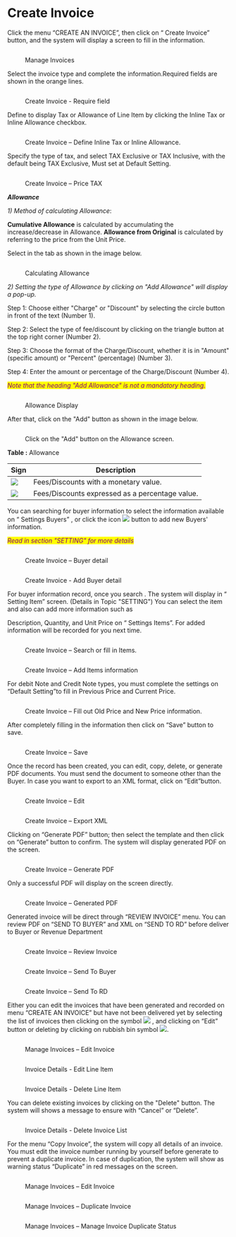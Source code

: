 # Create Invoice

Click the menu “CREATE AN INVOICE”, then click on “ Create Invoice” button, and the system will display a screen to fill in the information.

<figure><img src="../../.gitbook/assets/image (99) (1).png" alt=""><figcaption><p>Manage Invoices</p></figcaption></figure>

Select the invoice type and complete the information.Required fields are shown in the orange lines.

<figure><img src="../../.gitbook/assets/image (91) (2).png" alt=""><figcaption><p>Create Invoice - Require field</p></figcaption></figure>

Define to display Tax or Allowance of Line Item by clicking the Inline Tax or Inline Allowance checkbox.

<figure><img src="../../.gitbook/assets/image (97) (2).png" alt=""><figcaption><p>Create Invoice – Define Inline Tax or Inline Allowance.</p></figcaption></figure>

Specify the type of tax, and select TAX Exclusive or TAX Inclusive, with the default being TAX Exclusive, Must set at Default Setting.

<figure><img src="../../.gitbook/assets/image (65) (2).png" alt=""><figcaption><p>Create Invoice – Price TAX</p></figcaption></figure>

_**Allowance**_

_1) Method of calculating Allowance_:&#x20;

**Cumulative Allowance** is calculated by accumulating the increase/decrease in Allowance. **Allowance from Original** is calculated by referring to the price from the Unit Price.

Select in the tab as shown in the image below.

<figure><img src="../../.gitbook/assets/image (6).png" alt=""><figcaption><p>Calculating Allowance</p></figcaption></figure>

_2) Setting the type of Allowance by clicking on "Add Allowance" will display a pop-up._

Step 1: Choose either "Charge" or "Discount" by selecting the circle button in front of the text (Number 1).&#x20;

Step 2: Select the type of fee/discount by clicking on the triangle button at the top right corner (Number 2).&#x20;

Step 3: Choose the format of the Charge/Discount, whether it is in "Amount" (specific amount) or "Percent" (percentage) (Number 3).&#x20;

Step 4: Enter the amount or percentage of the Charge/Discount (Number 4).

_<mark style="color:purple;">Note that the heading "Add Allowance" is not a mandatory heading.</mark>_

<figure><img src="../../.gitbook/assets/image (13).png" alt=""><figcaption><p>Allowance Display</p></figcaption></figure>

After that, click on the "Add" button as shown in the image below.

<figure><img src="../../.gitbook/assets/image.png" alt=""><figcaption><p>Click on the "Add" button on the Allowance screen.</p></figcaption></figure>

**Table :** Allowance&#x20;

| Sign                                        | Description                                     |
| ------------------------------------------- | ----------------------------------------------- |
| ![](<../../.gitbook/assets/image (14).png>) | Fees/Discounts with a monetary value.           |
| ![](<../../.gitbook/assets/image (3).png>)  | Fees/Discounts expressed as a percentage value. |



You can searching for buyer information to select the information available on “ Settings Buyers” , or click the icon ![](<../../.gitbook/assets/image (66) (2).png>) button to add new Buyers' information.

_<mark style="color:purple;">Read in section "SETTING" for more details</mark>_

<figure><img src="../../.gitbook/assets/image (61) (2).png" alt=""><figcaption><p>Create Invoice – Buyer detail</p></figcaption></figure>

<figure><img src="../../.gitbook/assets/image (32) (2).png" alt=""><figcaption><p>Create Invoice - Add Buyer detail</p></figcaption></figure>

For buyer information record, once you search . The system will display in “ Setting Item” screen. (Details in Topic "SETTING") You can select the item and also can add more information such as

Description, Quantity, and Unit Price on “ Settings Items”. For added information will be recorded for you next time.

<figure><img src="../../.gitbook/assets/image (77) (2).png" alt=""><figcaption><p>Create Invoice – Search or fill in Items.</p></figcaption></figure>

<figure><img src="../../.gitbook/assets/image (40) (2).png" alt=""><figcaption><p>Create Invoice – Add Items information</p></figcaption></figure>

For debit Note and Credit Note types, you must complete the settings on “Default Setting”to fill in Previous Price and Current Price.

<figure><img src="../../.gitbook/assets/image (21) (2).png" alt=""><figcaption><p>Create Invoice – Fill out Old Price and New Price information.</p></figcaption></figure>

After completely filling in the information then click on “Save” button to save.

<figure><img src="../../.gitbook/assets/image (76) (2).png" alt=""><figcaption><p>Create Invoice – Save</p></figcaption></figure>

Once the record has been created, you can edit, copy, delete, or generate PDF documents. You must send the document to someone other than the Buyer. In case you want to export to an XML format, click on “Edit”button.

<figure><img src="../../.gitbook/assets/image (64) (2).png" alt=""><figcaption><p>Create Invoice – Edit</p></figcaption></figure>

<figure><img src="../../.gitbook/assets/image (42) (2).png" alt=""><figcaption><p>Create Invoice – Export XML</p></figcaption></figure>

Clicking on “Generate PDF” button; then select the template and then click on “Generate” button to confirm. The system will display generated PDF on the screen.

<figure><img src="../../.gitbook/assets/image (45) (2).png" alt=""><figcaption><p>Create Invoice – Generate PDF</p></figcaption></figure>

Only a successful PDF will display on the screen directly.

<figure><img src="../../.gitbook/assets/image (19) (2).png" alt=""><figcaption><p>Create Invoice – Generated PDF</p></figcaption></figure>

Generated invoice will be direct through “REVIEW INVOICE” menu. You can review PDF on “SEND TO BUYER” and XML on “SEND TO RD” before deliver to Buyer or Revenue Department

<figure><img src="../../.gitbook/assets/image (54) (2).png" alt=""><figcaption><p>Create Invoice – Review Invoice</p></figcaption></figure>

<figure><img src="../../.gitbook/assets/image (67) (2).png" alt=""><figcaption><p>Create Invoice – Send To Buyer</p></figcaption></figure>

<figure><img src="../../.gitbook/assets/image (24) (2).png" alt=""><figcaption><p>Create Invoice – Send To RD</p></figcaption></figure>

Either you can edit the invoices that have been generated and recorded on menu “CREATE AN INVOICE” but have not been delivered yet by selecting the list of invoices then clicking on the symbol ![](<../../.gitbook/assets/image (22) (2).png>) , and clicking on “Edit” button or deleting by clicking on rubbish bin symbol ![](<../../.gitbook/assets/image (51) (2).png>).

<figure><img src="../../.gitbook/assets/image (13) (2) (1).png" alt=""><figcaption><p>Manage Invoices – Edit Invoice</p></figcaption></figure>

<figure><img src="../../.gitbook/assets/image (79) (2).png" alt=""><figcaption><p>Invoice Details - Edit Line Item</p></figcaption></figure>

<figure><img src="../../.gitbook/assets/image (74) (2).png" alt=""><figcaption><p>Invoice Details - Delete Line Item</p></figcaption></figure>

You can delete existing invoices by clicking on the "Delete" button. The system will shows a message to ensure with “Cancel” or “Delete”.

<figure><img src="../../.gitbook/assets/image (2) (2) (1).png" alt=""><figcaption><p>Invoice Details - Delete Invoice List</p></figcaption></figure>

For the menu “Copy Invoice”, the system will copy all details of an invoice. You must edit the invoice number running by yourself before generate to prevent a duplicate invoice. In case of duplication, the system will show as warning status “Duplicate” in red messages on the screen.

<figure><img src="../../.gitbook/assets/image (105) (1).png" alt=""><figcaption><p>Manage Invoices – Edit Invoice</p></figcaption></figure>

<figure><img src="../../.gitbook/assets/image (126) (1).png" alt=""><figcaption><p>Manage Invoices – Duplicate Invoice</p></figcaption></figure>

<figure><img src="../../.gitbook/assets/image (116) (1).png" alt=""><figcaption><p>Manage Invoices – Manage Invoice Duplicate Status</p></figcaption></figure>
